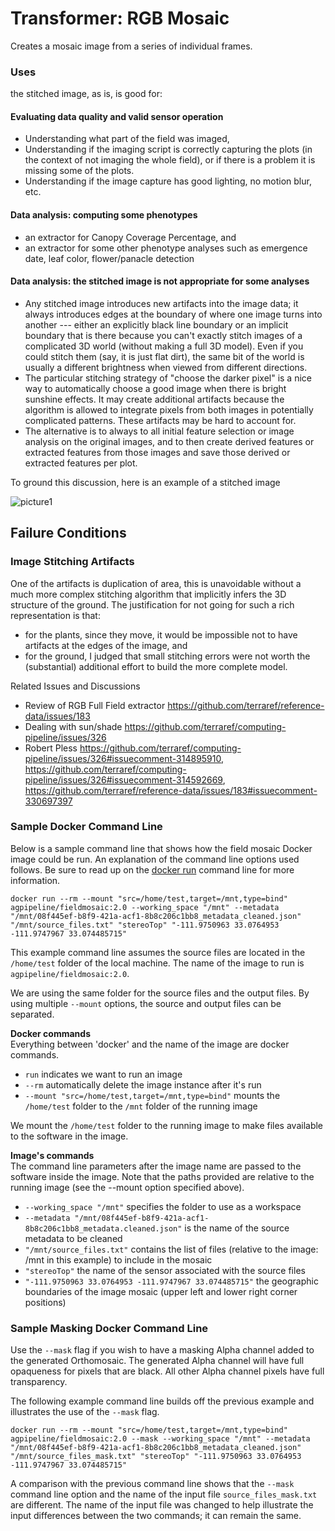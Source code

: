 # Transformer: RGB Mosaic

Creates a mosaic image from a series of individual frames.

### Uses 

the stitched image, as is, is good for:

#### Evaluating data quality and valid sensor operation

- Understanding what part of the field was imaged,
- Understanding if the imaging script is correctly capturing the plots (in the context of not imaging the whole field), or if there is a problem it is missing some of the plots.
- Understanding if the image capture has good lighting, no motion blur, etc.

#### Data analysis: computing some phenotypes

- an extractor for Canopy Coverage Percentage, and
- an extractor for some other phenotype analyses such as emergence date, leaf color, flower/panacle detection


#### Data analysis: the stitched image is not appropriate for some analyses 

- Any stitched image introduces new artifacts into the image data; it always introduces edges at the boundary of where one image turns into another --- either an explicitly black line boundary or an implicit boundary that is there because you can't exactly stitch images of a complicated 3D world (without making a full 3D model).  Even if you could stitch them (say, it is just flat dirt), the same bit of the world is usually a different brightness when viewed from different directions.
- The particular stitching strategy of "choose the darker pixel" is a nice way to automatically choose a good image when there is bright sunshine effects.  It may create additional artifacts because the algorithm is allowed to integrate pixels from both images in potentially complicated patterns.  These artifacts may be hard to account for.
- The alternative is to always to all initial feature selection or image analysis on the original images, and to then create derived features or extracted features from those images and save those derived or extracted features per plot.

To ground this discussion, here is an example of a stitched image

![picture1](https://user-images.githubusercontent.com/20230686/26936199-916d6b64-4c33-11e7-8544-97294aa97017.png)

## Failure Conditions

### Image Stitching Artifacts
One of the artifacts is duplication of area, this is unavoidable without a much more complex stitching algorithm that implicitly infers the 3D structure of the ground. The justification for not going for such a rich representation is that:
* for the plants, since they move, it would be impossible not to have artifacts at the edges of the image, and
* for the ground, I judged that small stitching errors were not worth the (substantial) additional effort to build the more complete model.

Related Issues and Discussions

* Review of RGB Full Field extractor https://github.com/terraref/reference-data/issues/183
* Dealing with sun/shade https://github.com/terraref/computing-pipeline/issues/326
* Robert Pless https://github.com/terraref/computing-pipeline/issues/326#issuecomment-314895910,
https://github.com/terraref/computing-pipeline/issues/326#issuecomment-314592669, https://github.com/terraref/reference-data/issues/183#issuecomment-330697397

### Sample Docker Command Line
Below is a sample command line that shows how the field mosaic Docker image could be run.
An explanation of the command line options used follows.
Be sure to read up on the [docker run](https://docs.docker.com/engine/reference/run/) command line for more information.

```docker run --rm --mount "src=/home/test,target=/mnt,type=bind" agpipeline/fieldmosaic:2.0 --working_space "/mnt" --metadata "/mnt/08f445ef-b8f9-421a-acf1-8b8c206c1bb8_metadata_cleaned.json" "/mnt/source_files.txt" "stereoTop" "-111.9750963 33.0764953 -111.9747967 33.074485715"```

This example command line assumes the source files are located in the `/home/test` folder of the local machine.
The name of the image to run is `agpipeline/fieldmosaic:2.0`.

We are using the same folder for the source files and the output files.
By using multiple `--mount` options, the source and output files can be separated.

**Docker commands** \
Everything between 'docker' and the name of the image are docker commands.

- `run` indicates we want to run an image
- `--rm` automatically delete the image instance after it's run
- `--mount "src=/home/test,target=/mnt,type=bind"` mounts the `/home/test` folder to the `/mnt` folder of the running image

We mount the `/home/test` folder to the running image to make files available to the software in the image.

**Image's commands** \
The command line parameters after the image name are passed to the software inside the image.
Note that the paths provided are relative to the running image (see the --mount option specified above).

- `--working_space "/mnt"` specifies the folder to use as a workspace
- `--metadata "/mnt/08f445ef-b8f9-421a-acf1-8b8c206c1bb8_metadata.cleaned.json"` is the name of the source metadata to be cleaned
- `"/mnt/source_files.txt"` contains the list of files (relative to the image: /mnt in this example) to include in the mosaic
- `"stereoTop"` the name of the sensor associated with the source files
- `"-111.9750963 33.0764953 -111.9747967 33.074485715"` the geographic boundaries of the image mosaic (upper left and lower right corner positions)

### Sample Masking Docker Command Line
Use the `--mask` flag if you wish to have a masking Alpha channel added to the generated Orthomosaic.
The generated Alpha channel will have full opaqueness for pixels that are black.
All other Alpha channel pixels have full transparency.

The following example command line builds off the previous example and illustrates the use of the `--mask` flag.

```docker run --rm --mount "src=/home/test,target=/mnt,type=bind" agpipeline/fieldmosaic:2.0 --mask --working_space "/mnt" --metadata "/mnt/08f445ef-b8f9-421a-acf1-8b8c206c1bb8_metadata_cleaned.json" "/mnt/source_files_mask.txt" "stereoTop" "-111.9750963 33.0764953 -111.9747967 33.074485715"```

A comparison with the previous command line shows that the `--mask` command line option and the name of the input file `source_files_mask.txt` are different.
The name of the input file was changed to help illustrate the input differences between the two commands; it can remain the same.
